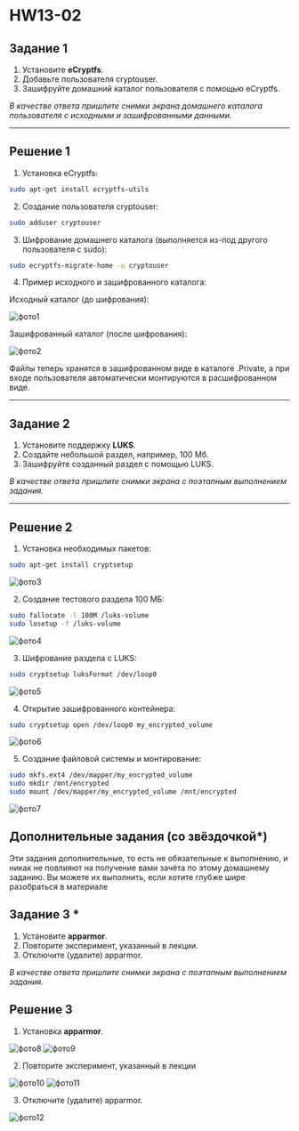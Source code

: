 # HW13-02

## Задание 1

1. Установите **eCryptfs**.
2. Добавьте пользователя cryptouser.
3. Зашифруйте домашний каталог пользователя с помощью eCryptfs.

*В качестве ответа  пришлите снимки экрана домашнего каталога пользователя с исходными и зашифрованными данными.*  

----

## Решение 1 

1. Установка eCryptfs:

```bash
sudo apt-get install ecryptfs-utils
```

2. Создание пользователя cryptouser:

```bash
sudo adduser cryptouser
```

3. Шифрование домашнего каталога (выполняется из-под другого пользователя с sudo):

```bash
sudo ecryptfs-migrate-home -u cryptouser
```

4. Пример исходного и зашифрованного каталога:

Исходный каталог (до шифрования):

![фото1](img/img1.png)

Зашифрованный каталог (после шифрования):

![фото2](img/img2.png)

Файлы теперь хранятся в зашифрованном виде в каталоге .Private, а при входе пользователя автоматически монтируются в расшифрованном виде.

----

## Задание 2

1. Установите поддержку **LUKS**.
2. Создайте небольшой раздел, например, 100 Мб.
3. Зашифруйте созданный раздел с помощью LUKS.

*В качестве ответа пришлите снимки экрана с поэтапным выполнением задания.*

----

## Решение 2

1. Установка необходимых пакетов:

```bash
sudo apt-get install cryptsetup
```

![фото3](img/img3.png)

2. Создание тестового раздела 100 МБ:

```bash
sudo fallocate -l 100M /luks-volume
sudo losetup -f /luks-volume
```

![фото4](img/img4.png)

3. Шифрование раздела с LUKS:

```bash
sudo cryptsetup luksFormat /dev/loop0
```

![фото5](img/img5.png)

4. Открытие зашифрованного контейнера:

```bash
sudo cryptsetup open /dev/loop0 my_encrypted_volume
```

![фото6](img/img6.png)

5. Создание файловой системы и монтирование:

```bash
sudo mkfs.ext4 /dev/mapper/my_encrypted_volume
sudo mkdir /mnt/encrypted
sudo mount /dev/mapper/my_encrypted_volume /mnt/encrypted
```

![фото7](img/img7.png)

## Дополнительные задания (со звёздочкой*)

Эти задания дополнительные, то есть не обязательные к выполнению, и никак не повлияют на получение вами зачёта по этому домашнему заданию. Вы можете их выполнить, если хотите глубже шире разобраться в материале

## Задание 3 *

1. Установите **apparmor**.
2. Повторите эксперимент, указанный в лекции.
3. Отключите (удалите) apparmor.

*В качестве ответа пришлите снимки экрана с поэтапным выполнением задания.*

## Решение 3

1. Установка **apparmor**.

![фото8](img/img8.png)
![фото9](img/img9.png)

2. Повторите эксперимент, указанный в лекции

![фото10](img/img10.png)
![фото11](img/img11.png)

3. Отключите (удалите) apparmor.

![фото12](img/img12.png)